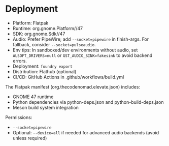 # Deployment
- Platform: Flatpak
- Runtime: org.gnome.Platform//47
- SDK: org.gnome.Sdk//47
- Audio: Prefer PipeWire; add `--socket=pipewire` in finish-args. For fallback, consider `--socket=pulseaudio`.
- Env tips: In sandboxed/dev environments without audio, set `ALSOFT_DRIVERS=null` or `GST_AUDIO_SINK=fakesink` to avoid backend errors.
- Deployment: `foundry export`
- Distribution: Flathub (optional)
- CI/CD: GitHub Actions in .github/workflows/build.yml

The Flatpak manifest (org.thecodenomad.elevate.json) includes:
- GNOME 47 runtime
- Python dependencies via python-deps.json and python-build-deps.json
- Meson build system integration

Permissions:
- `--socket=pipewire`
- Optional: `--device=all` if needed for advanced audio backends (avoid unless required)
